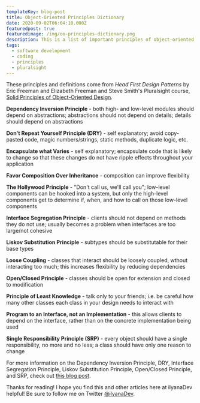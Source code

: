 ```yaml
---
templateKey: blog-post
title: Object-Oriented Principles Dictionary
date: 2020-09-02T06:04:10.000Z
featuredpost: true
featuredimage: /img/oo-principles-dictionary.png
description: This is a list of important principles of object-oriented programming with definitions, which I will add to as I learn about additional principles.
tags:
  - software development
  - coding
  - principles
  - pluralsight
---
```


These principles and definitions come from *Head First Design Patterns* by Eric Freeman and Elizabeth Freeman and Steve Smith's Pluralsight course, [Solid Principles of Object-Oriented Design](https://app.pluralsight.com/library/courses/principles-oo-design/table-of-contents).

**Dependency Inversion Principle** - both high- and low-level modules should depend on abstractions; abstractions should not depend on details; details should depend on abstractions

**Don't Repeat Yourself Principle (DRY)** - self explanatory; avoid copy-pasted code, magic numbers/strings, static methods, duplicate logic, etc.

**Encapsulate what Varies** - self explanatory; encapsulate code that is likely to change so that these changes do not have ripple effects throughout your application

**Favor Composition Over Inheritance** - composition can improve flexibility

**The Hollywood Principle** - "Don't call us, we'll call you"; low-level components can be hooked into a system, but only the high-level components get to determine if, when, and how to call on those low-level components

**Interface Segregation Principle** - clients should not depend on methods they do not use; usually becomes a problem when interfaces are too large/not cohesive

**Liskov Substitution Principle** - subtypes should be substitutable for their base types

**Loose Coupling** - classes that interact should be loosely coupled, wthout interacting too much; this increases flexibility by reducing dependencies

**Open/Closed Principle** - classes should be open for extension and closed to modification

**Principle of Least Knowledge** - talk only to your friends; i.e. be careful how many other classes each class in your design needs to interact with

**Program to an Interface, not an Implementation** - this allows clients to depend on the interface, rather than on the concrete implementation being used

**Single Responsibility Principle (SRP)** - every object should have a single responsibility, no more and no less; a class should have only one reason to change

For more information on the Dependency Inversion Principle, DRY, Interface Segregation Principle, Liskov Substitution Principle, Open/Closed Principle, and SRP, check out [this blog post](https://ilyana.dev/blog/2020-07-14-solid-principles-objectOrientedDesign-course/).

Thanks for reading! I hope you find this and other articles here at ilyanaDev helpful! Be sure to follow me on Twitter [@ilyanaDev](https://twitter.com/ilyanaDev).
